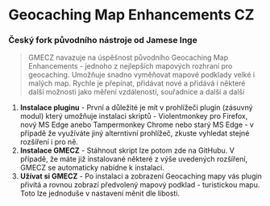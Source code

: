 # Geocaching Map Enhancements CZ
###  Český fork původního nástroje od Jamese Inge
> GMECZ navazuje na úspěšnost původního Geocaching Map Enhancements - jednoho z nejlepších mapových rozhraní pro geocaching. Umožňuje snadno vyměňovat mapové podklady velké i malých map. Rychle je přepínat, přidávat nové a přidává i některé další možnosti jako měření vzdáleností, souřadnice a další a další 

1.  **Instalace pluginu** - První a důležité je mít v prohlížeči plugin (zásuvný modul) který umožňuje instalaci skriptů - Violentmonkey pro Firefox, nový MS Edge  anebo Tampermonkey Chrome nebo starý MS Edge  - v případě že využíváte jiný alterntivní prohlížeč, zkuste vyhledat stejné rozšíření i pro ně.
2. **Instalace GMECZ** - Stáhnout skript lze potom zde na GitHubu. V případě, že máte již instalované některé z výše uvedených rozšíření, GMECZ se automaticky nabídne k instalaci.
3. **Užívat si GMECZ** - Po instalaci a zobrazení Geocaching mapy vás plugin přivítá a rovnou zobrazí předvolený mapový podklad - turistickou mapu. Toto lze jednoduše v nastavení měnit dle libosti.
